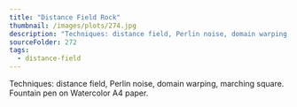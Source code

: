 ```yaml
---
title: "Distance Field Rock"
thumbnail: /images/plots/274.jpg
description: "Techniques: distance field, Perlin noise, domain warping, marching square. Fountain pen on Watercolor A4 paper."
sourceFolder: 272
tags:
  - distance-field
---
```


Techniques: distance field, Perlin noise, domain warping, marching square. Fountain pen on Watercolor A4 paper.
